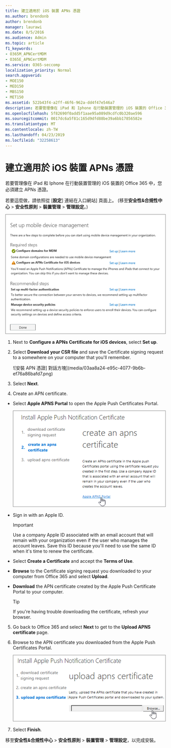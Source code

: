 ```yaml
---
title: 建立適用於 iOS 裝置 APNs 憑證
ms.author: brendonb
author: brendonb
manager: laurawi
ms.date: 8/5/2016
ms.audience: Admin
ms.topic: article
f1_keywords:
- O365M_APNCertMDM
- O365E_APNCertMDM
ms.service: O365-seccomp
localization_priority: Normal
search.appverid:
- MOE150
- MED150
- MBS150
- MET150
ms.assetid: 522b43f4-a2ff-46f6-962a-dd4f47e546a7
description: 若要管理像在 iPad 和 Iphone 在行動裝置管理的 iOS 裝置的 Office 365，請遵循下列步驟，先建立 APNs 憑證。
ms.openlocfilehash: 5f82690f0add5f1aae95a089d9cdfc0b320ae596
ms.sourcegitcommit: 0017dc6a5f81c165d9dfd88be39a6bb17856582e
ms.translationtype: MT
ms.contentlocale: zh-TW
ms.lasthandoff: 04/23/2019
ms.locfileid: "32258613"
---
```

# <a name="create-an-apns-certificate-for-ios-devices"></a>建立適用於 iOS 裝置 APNs 憑證

 若要管理像在 iPad 和 Iphone 在行動裝置管理的 iOS 裝置的 Office 365 中，您必須建立 APNs 憑證。 
  
若要這麼做，請依照從 [**設定**] 連結在入口網站] 頁面上。 (移至**安全性&amp;合規性中心** \> **安全性原則** \> **裝置管理** \> **管理設定**。)
  
![設定行動裝置管理必要和建議的步驟](media/d71e3c76-b6b9-4549-ade6-cbfab846d908.png)
  
1. Next to **Configure a APNs Certificate for iOS devices**, select **Set up**.
    
2. Select **Download your CSR file** and save the Certificate signing request to a somewhere on your computer that you'll remember. 
    
    ![安裝 APN 憑證] 對話方塊](media/03aa8a24-e95c-4077-9b6b-ef76a86bafd7.png)
  
3.  Select **Next**. 
    
4.  Create an APN certificate.
    
  - Select **Apple APNS Portal** to open the Apple Push Certificates Portal.  
    
    ![使用選取的 Apple APNS 入口網站安裝 APN 通知憑證對話方塊](media/ce19f53c-f44a-470b-baf3-9278dfda2ba5.png)
  
  - Sign in with an Apple ID.
    
    > [!IMPORTANT]
    > Use a company Apple ID associated with an email account that will remain with your organization even if the user who manages the account leaves. Save this ID because you'll need to use the same ID when it's time to renew the certificate. 
  
  - Select **Create a Certificate** and accept the **Terms of Use**.
    
  - **Browse** to the Certificate signing request you downloaded to your computer from Office 365 and select **Upload**.
    
  - **Download** the APN certificate created by the Apple Push Certificate Portal to your computer. 
    
    > [!TIP]
    > If you're having trouble downloading the certificate, refresh your browser. 
  
5. Go back to Office 365 and select **Next** to get to the **Upload APNS certificate** page. 
    
6.  Browse to the APN certificate you downloaded from the Apple Push Certificates Portal.
    
    ![按一下 [瀏覽] 按鈕，選取您從 Apple 下載 APNS 憑證](media/afe2849d-af23-4c55-9009-d8f25edaf6c0.png)
  
7. Select **Finish**.
    
移至**安全性&amp;合規性中心** \> **安全性原則** \> **裝置管理** \> **管理設定**，以完成安裝。 
  

